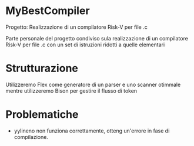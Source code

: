 # MyBestCompiler 

Progetto: Realizzazione di un compilatore Risk-V per file .c

Parte personale del progetto condiviso sula realizzazione di un compilatore Risk-V per file .c con un set di istruzioni ridotti a quelle elementari 

# Strutturazione

Utilizzeremo Flex come generatore di un parser e uno scanner otimmale mentre utilizzeremo Bison per gestire il flusso di token

# Problematiche 

- yylineno non funziona correttamente, otteng un'errore in fase di compilazione.